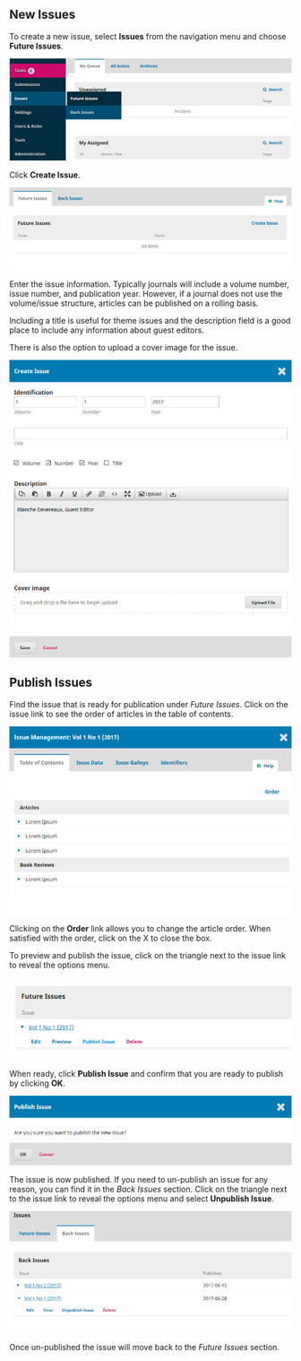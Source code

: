 ## New Issues
To create a new issue, select **Issues** from the navigation menu and choose **Future Issues**.

![Future Issues](./images/1-5-1.png)

Click **Create Issue**.

![Create Issue](./images/1-5-2.png)

Enter the issue information. Typically journals will include a volume number, issue number, and publication year. However, if a journal does not use the volume/issue structure, articles can be published on a rolling basis. 

Including a title is useful for theme issues and the description field is a good place to include any information about guest editors.

There is also the option to upload a cover image for the issue.

![Issue information](./images/1-5-3.png)

## Publish Issues

Find the issue that is ready for publication under *Future Issues*. Click on the issue link to see the order of articles in the table of contents.

![Issue management](./images/1-5-4.png)

Clicking on the **Order** link allows you to change the article order. When satisfied with the order, click on the X to close the box.

To preview and publish the issue, click on the triangle next to the issue link to reveal the options menu.

![Options menu](./images/1-5-5.png)

When ready, click **Publish Issue** and confirm that you are ready to publish by clicking **OK**.

![Publish Issue](./images/1-5-6.png)

The issue is now published. If you need to un-publish an issue for any reason, you can find it in the *Back Issues* section. Click on the triangle next to the issue link to reveal the options menu and select **Unpublish Issue**.

![Unpublish Issue](./images/1-5-7.png)

Once un-published the issue will move back to the *Future Issues* section.





